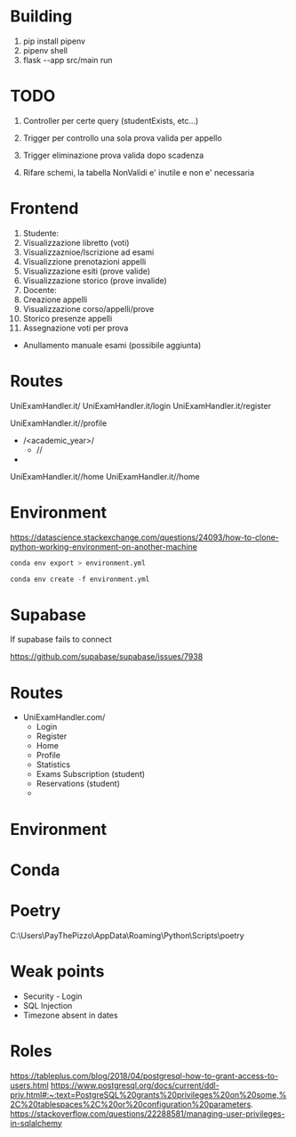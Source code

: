 # Building
1. pip install pipenv
2. pipenv shell
3. flask --app src/main run

# TODO
1. Controller per certe query (studentExists, etc...)
2. Trigger per controllo una sola prova valida per appello
3. Trigger eliminazione prova valida dopo scadenza

4. Rifare schemi, la tabella NonValidi e' inutile e non e' necessaria

# Frontend
1. Studente:
  1. Visualizzazione libretto (voti)
  2. Visualizzaznioe/Iscrizione ad esami
  3. Visualizzione prenotazioni appelli
  4. Visualizzazione esiti (prove valide)
  5. Visualizzazione storico (prove invalide)
2. Docente:
  1. Creazione appelli
  2. Visualizzazione corso/appelli/prove
  3. Storico presenze appelli
  4. Assegnazione voti per prova
  - Anullamento manuale esami (possibile aggiunta)

# Routes 
UniExamHandler.it/
UniExamHandler.it/login
UniExamHandler.it/register

UniExamHandler.it/<board>/profile
* /<academic_year>/
  * /<course>/
* 

UniExamHandler.it/<professor>/home
UniExamHandler.it/<student>/home

# Environment
https://datascience.stackexchange.com/questions/24093/how-to-clone-python-working-environment-on-another-machine

```python
conda env export > environment.yml

conda env create -f environment.yml
```

# Supabase

If supabase fails to connect 

https://github.com/supabase/supabase/issues/7938

# Routes
* UniExamHandler.com/
  * Login
  * Register
  * Home
  * Profile
  * Statistics
  * Exams Subscription (student)
  * Reservations (student)
  * 

# Environment 

# Conda

# Poetry
C:\Users\PayThePizzo\AppData\Roaming\Python\Scripts\poetry

# Weak points
* Security - Login
* SQL Injection
* Timezone absent in dates

# Roles
https://tableplus.com/blog/2018/04/postgresql-how-to-grant-access-to-users.html
https://www.postgresql.org/docs/current/ddl-priv.html#:~:text=PostgreSQL%20grants%20privileges%20on%20some,%2C%20tablespaces%2C%20or%20configuration%20parameters.
https://stackoverflow.com/questions/22288581/managing-user-privileges-in-sqlalchemy